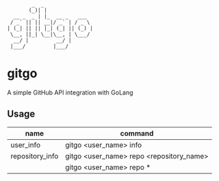 ```
        _  _
       (_)| |
  __ _  _ | |_  __ _   ___
 / _` || || __|/ _` | / _ \
| (_| || || |_| (_| || (_) |
 \__, ||_| \__|\__, | \___/
  __/ |         __/ |
 |___/         |___/
```

# gitgo

A simple GitHub API integration with GoLang

## Usage

| name            | command                                  |
| --------------- | ---------------------------------------- |
| user_info       | gitgo <user_name> info                   |
| repository_info | gitgo <user_name> repo <repository_name> |
|                 | gitgo <user_name> repo \*                |
